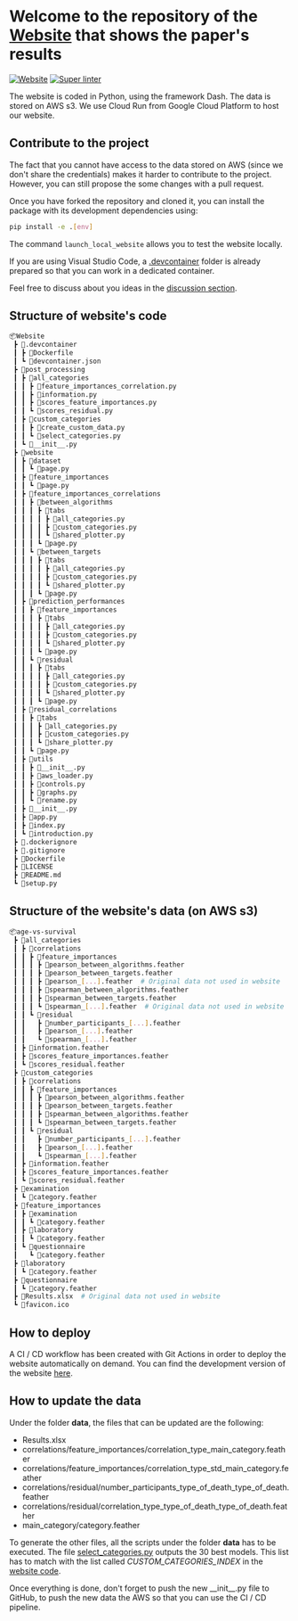 # Welcome to the repository of the [Website](https://prod---website-vbip4gqz2q-uc.a.run.app) that shows the paper's results

[![Website](https://img.shields.io/website?up_color=green&url=https%3A%2F%2Fprod---website-vbip4gqz2q-uc.a.run.app%2F)](https://prod---website-vbip4gqz2q-uc.a.run.app/)
[![Super linter](https://github.com/HMS-Internship/Website/actions/workflows/linter.yml/badge.svg)](https://github.com/HMS-Internship/Website/actions/workflows/linter.yml)

The website is coded in Python, using the framework Dash. The data is stored on AWS s3. We use Cloud Run from Google Cloud Platform to host our website.

## Contribute to the project

The fact that you cannot have access to the data stored on AWS (since we don't share the credentials) makes it harder to contribute to the project. However, you can still propose the some changes with a pull request.

Once you have forked the repository and cloned it, you can install the package with its development dependencies using:
```bash
pip install -e .[env]
```

The command `launch_local_website` allows you to test the website locally.

If you are using Visual Studio Code, a [.devcontainer](/.devcontainer) folder is already prepared so that you can work in a dedicated container.

Feel free to discuss about you ideas in the [discussion section](https://github.com/HMS-Internship/Website/discussions).

## Structure of website's code
```bash
📦Website
 ┣ 📂.devcontainer
 ┃ ┣ 📜Dockerfile
 ┃ ┗ 📜devcontainer.json
 ┣ 📂post_processing
 ┃ ┣ 📂all_categories
 ┃ ┃ ┣ 📜feature_importances_correlation.py
 ┃ ┃ ┣ 📜information.py
 ┃ ┃ ┣ 📜scores_feature_importances.py
 ┃ ┃ ┗ 📜scores_residual.py
 ┃ ┣ 📂custom_categories
 ┃ ┃ ┣ 📜create_custom_data.py
 ┃ ┃ ┗ 📜select_categories.py
 ┃ ┗ 📜__init__.py
 ┣ 📂website
 ┃ ┣ 📂dataset
 ┃ ┃ ┗ 📜page.py
 ┃ ┣ 📂feature_importances
 ┃ ┃ ┗ 📜page.py
 ┃ ┣ 📂feature_importances_correlations
 ┃ ┃ ┣ 📂between_algorithms
 ┃ ┃ ┃ ┣ 📂tabs
 ┃ ┃ ┃ ┃ ┣ 📜all_categories.py
 ┃ ┃ ┃ ┃ ┣ 📜custom_categories.py
 ┃ ┃ ┃ ┃ ┗ 📜shared_plotter.py
 ┃ ┃ ┃ ┗ 📜page.py
 ┃ ┃ ┗ 📂between_targets
 ┃ ┃ ┃ ┣ 📂tabs
 ┃ ┃ ┃ ┃ ┣ 📜all_categories.py
 ┃ ┃ ┃ ┃ ┣ 📜custom_categories.py
 ┃ ┃ ┃ ┃ ┗ 📜shared_plotter.py
 ┃ ┃ ┃ ┗ 📜page.py
 ┃ ┣ 📂prediction_performances
 ┃ ┃ ┣ 📂feature_importances
 ┃ ┃ ┃ ┣ 📂tabs
 ┃ ┃ ┃ ┃ ┣ 📜all_categories.py
 ┃ ┃ ┃ ┃ ┣ 📜custom_categories.py
 ┃ ┃ ┃ ┃ ┗ 📜shared_plotter.py
 ┃ ┃ ┃ ┗ 📜page.py
 ┃ ┃ ┗ 📂residual
 ┃ ┃ ┃ ┣ 📂tabs
 ┃ ┃ ┃ ┃ ┣ 📜all_categories.py
 ┃ ┃ ┃ ┃ ┣ 📜custom_categories.py
 ┃ ┃ ┃ ┃ ┗ 📜shared_plotter.py
 ┃ ┃ ┃ ┗ 📜page.py
 ┃ ┣ 📂residual_correlations
 ┃ ┃ ┣ 📂tabs
 ┃ ┃ ┃ ┣ 📜all_categories.py
 ┃ ┃ ┃ ┣ 📜custom_categories.py
 ┃ ┃ ┃ ┗ 📜share_plotter.py
 ┃ ┃ ┗ 📜page.py
 ┃ ┣ 📂utils
 ┃ ┃ ┣ 📜__init__.py
 ┃ ┃ ┣ 📜aws_loader.py
 ┃ ┃ ┣ 📜controls.py
 ┃ ┃ ┣ 📜graphs.py
 ┃ ┃ ┗ 📜rename.py
 ┃ ┣ 📜__init__.py
 ┃ ┣ 📜app.py
 ┃ ┣ 📜index.py
 ┃ ┗ 📜introduction.py
 ┣ 📜.dockerignore
 ┣ 📜.gitignore
 ┣ 📜Dockerfile
 ┣ 📜LICENSE
 ┣ 📜README.md
 ┗ 📜setup.py
```

## Structure of the website's data (on AWS s3)
```Bash
📦age-vs-survival
 ┣ 📂all_categories
 ┃ ┣ 📂correlations
 ┃ ┃ ┣ 📂feature_importances
 ┃ ┃ ┃ ┣ 📜pearson_between_algorithms.feather
 ┃ ┃ ┃ ┣ 📜pearson_between_targets.feather
 ┃ ┃ ┃ ┣ 📜pearson_[...].feather  # Original data not used in website
 ┃ ┃ ┃ ┣ 📜spearman_between_algorithms.feather
 ┃ ┃ ┃ ┣ 📜spearman_between_targets.feather
 ┃ ┃ ┃ ┗ 📜spearman_[...].feather  # Original data not used in website  # Original data not used in website
 ┃ ┃ ┗ 📂residual
 ┃ ┃   ┣ 📜number_participants_[...].feather
 ┃ ┃   ┣ 📜pearson_[...].feather
 ┃ ┃   ┗ 📜spearman_[...].feather
 ┃ ┣ 📜information.feather
 ┃ ┣ 📜scores_feature_importances.feather
 ┃ ┗ 📜scores_residual.feather
 ┣ 📂custom_categories
 ┃ ┣ 📂correlations
 ┃ ┃ ┣ 📂feature_importances
 ┃ ┃ ┃ ┣ 📜pearson_between_algorithms.feather
 ┃ ┃ ┃ ┣ 📜pearson_between_targets.feather
 ┃ ┃ ┃ ┣ 📜spearman_between_algorithms.feather
 ┃ ┃ ┃ ┗ 📜spearman_between_targets.feather
 ┃ ┃ ┗ 📂residual
 ┃ ┃   ┣ 📜number_participants_[...].feather
 ┃ ┃   ┣ 📜pearson_[...].feather
 ┃ ┃   ┗ 📜spearman_[...].feather
 ┃ ┣ 📜information.feather
 ┃ ┣ 📜scores_feature_importances.feather
 ┃ ┗ 📜scores_residual.feather
 ┣ 📂examination
 ┃ ┗ 📜category.feather
 ┣ 📂feature_importances
 ┃ ┣ 📂examination
 ┃ ┃ ┗ 📜category.feather
 ┃ ┣ 📂laboratory
 ┃ ┃ ┗ 📜category.feather
 ┃ ┗ 📂questionnaire
 ┃   ┗ 📜category.feather
 ┣ 📂laboratory
 ┃ ┗ 📜category.feather
 ┣ 📂questionnaire
 ┃ ┗ 📜category.feather
 ┣ 📜Results.xlsx  # Original data not used in website
 ┗ 📜favicon.ico
```

## How to deploy

A CI / CD workflow has been created with Git Actions in order to deploy the website automatically on demand. You can find the development version of the website [here](https://dev---website-vbip4gqz2q-uc.a.run.app/).

## How to update the data

Under the folder __data__, the files that can be updated are the following:
- Results.xlsx
- correlations/feature_importances/correlation_type_main_category.feather
- correlations/feature_importances/correlation_type_std_main_category.feather
- correlations/residual/number_participants_type_of_death_type_of_death.feather
- correlations/residual/correlation_type_type_of_death_type_of_death.feather
- main_category/category.feather

To generate the other files, all the scripts under the folder __data__ has to be executed.
The file [select_categories.py](./post_processing/custom_categories/select_categories.py) outputs the 30 best models. This list has to match with the list called *CUSTOM_CATEGORIES_INDEX* in the [website code](./website/__init__.py).

Once everything is done, don't forget to push the new \_\_init__.py file to GitHub, to push the new data the AWS so that you can use the CI / CD pipeline.
